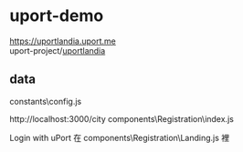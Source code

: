 # uport-demo

https://uportlandia.uport.me  
uport-project/[uportlandia](https://github.com/uport-project/uportlandia)

## data

constants\config.js

http://localhost:3000/city
components\Registration\index.js

 Login with uPort 在 components\Registration\Landing.js <Card> 裡